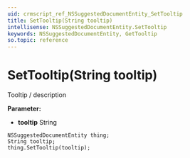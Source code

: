 ```yaml
---
uid: crmscript_ref_NSSuggestedDocumentEntity_SetTooltip
title: SetTooltip(String tooltip)
intellisense: NSSuggestedDocumentEntity.SetTooltip
keywords: NSSuggestedDocumentEntity, GetTooltip
so.topic: reference
---
```


# SetTooltip(String tooltip)

Tooltip / description

**Parameter:** 
* **tooltip** String

```crmscript
NSSuggestedDocumentEntity thing;
String tooltip;
thing.SetTooltip(tooltip);
```

